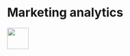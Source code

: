 # Marketing analytics

<a href="https://cdnlogo.com/logo/google-data-studio_10045.html"><img height="50" src="https://cdn.cdnlogo.com/logos/g/40/google-data-studio.svg" style="max-width: 100%;"></a>
